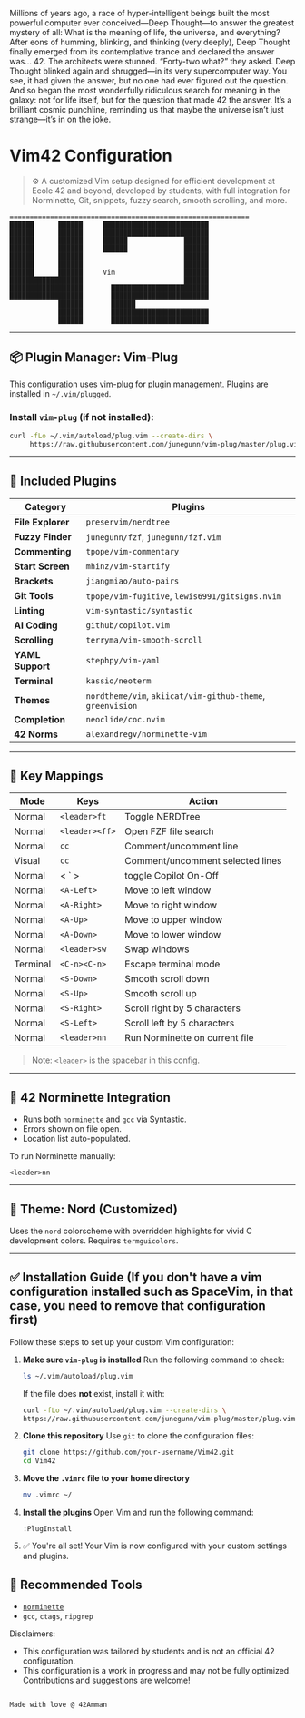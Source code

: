 
Millions of years ago, a race of hyper-intelligent beings built the most powerful computer ever conceived—Deep Thought—to answer the greatest mystery of all: What is the meaning of life, the universe, and everything? After eons of humming, blinking, and thinking (very deeply), Deep Thought finally emerged from its contemplative trance and declared the answer was… 42. The architects were stunned. “Forty-two what?” they asked. Deep Thought blinked again and shrugged—in its very supercomputer way. You see, it had given the answer, but no one had ever figured out the question. And so began the most wonderfully ridiculous search for meaning in the galaxy: not for life itself, but for the question that made 42 the answer. It’s a brilliant cosmic punchline, reminding us that maybe the universe isn’t just strange—it’s in on the joke.

# Vim42 Configuration

> ⚙️  A customized Vim setup designed for efficient development at Ecole 42 and beyond, developed by students, with full integration for Norminette, Git, snippets, fuzzy search, smooth scrolling, and more.

```
===========================================================
██████      ██████     ██████████████████████████
██████      ██████     ██████████████████████████
██████      ██████     ██████              ██████
██████      ██████     ██████              ██████
██████      ██████                         ██████
██████      ██████                         ██████
██████      ██████     Vim                 ██████
██████████████████                         ██████
██████████████████       ████████████████████████
██████████████████       ████████████████████████
            ██████       ██████
            ██████       ████████████████████████
            ██████       ████████████████████████
```

---

## 📦 Plugin Manager: Vim-Plug

This configuration uses [vim-plug](https://github.com/junegunn/vim-plug) for plugin management. Plugins are installed in `~/.vim/plugged`.

### Install `vim-plug` (if not installed):
```bash
curl -fLo ~/.vim/autoload/plug.vim --create-dirs \
     https://raw.githubusercontent.com/junegunn/vim-plug/master/plug.vim
```

---

## 🔌 Included Plugins

| Category          | Plugins |
|-------------------|---------|
| **File Explorer** | `preservim/nerdtree` |
| **Fuzzy Finder**  | `junegunn/fzf`, `junegunn/fzf.vim` |
| **Commenting**    | `tpope/vim-commentary` |
| **Start Screen**  | `mhinz/vim-startify` |
| **Brackets**      | `jiangmiao/auto-pairs` |
| **Git Tools**     | `tpope/vim-fugitive`, `lewis6991/gitsigns.nvim` |
| **Linting**       | `vim-syntastic/syntastic` |
| **AI Coding**     | `github/copilot.vim` |
| **Scrolling**     | `terryma/vim-smooth-scroll` |
| **YAML Support**  | `stephpy/vim-yaml` |
| **Terminal**      | `kassio/neoterm` |
| **Themes**        | `nordtheme/vim`, `akiicat/vim-github-theme`, `greenvision` |
| **Completion**    | `neoclide/coc.nvim` |
| **42 Norms**      | `alexandregv/norminette-vim` |

---

## 🧠 Key Mappings

| Mode | Keys                  | Action                                      |
|------|------------------------|---------------------------------------------|
| Normal | `<leader>ft`         | Toggle NERDTree                             |
| Normal | `<leader><ff>`        | Open FZF file search                        |
| Normal | `cc`                 | Comment/uncomment line                      |
| Visual | `cc`                | Comment/uncomment selected lines            |
| Normal | < ` >                | toggle Copilot On-Off                       |
| Normal | `<A-Left>`           | Move to left window                         |
| Normal | `<A-Right>`          | Move to right window                        |
| Normal | `<A-Up>`             | Move to upper window                        |
| Normal | `<A-Down>`           | Move to lower window                        |
| Normal | `<leader>sw`         | Swap windows                                |
| Terminal | `<C-n><C-n>`       | Escape terminal mode                        |
| Normal | `<S-Down>`           | Smooth scroll down                          |
| Normal | `<S-Up>`             | Smooth scroll up                            |
| Normal | `<S-Right>`          | Scroll right by 5 characters                |
| Normal | `<S-Left>`           | Scroll left by 5 characters                 |
| Normal | `<leader>nn`         | Run Norminette on current file              |

> Note: `<leader>` is the spacebar in this config.

---

## 🧪 42 Norminette Integration

- Runs both `norminette` and `gcc` via Syntastic.
- Errors shown on file open.
- Location list auto-populated.

To run Norminette manually:
```vim
<leader>nn
```

---

## 🎨 Theme: Nord (Customized)

Uses the `nord` colorscheme with overridden highlights for vivid C development colors. Requires `termguicolors`.

---

## ✅ Installation Guide (If you don't have a vim configuration installed such as SpaceVim, in that case, you need to remove that configuration first)

Follow these steps to set up your custom Vim configuration:

1. **Make sure `vim-plug` is installed**
   Run the following command to check:

   ```bash
   ls ~/.vim/autoload/plug.vim
   ```

   If the file does **not** exist, install it with:

   ```bash
   curl -fLo ~/.vim/autoload/plug.vim --create-dirs \
   https://raw.githubusercontent.com/junegunn/vim-plug/master/plug.vim
   ```

2. **Clone this repository**
   Use `git` to clone the configuration files:

   ```bash
   git clone https://github.com/your-username/Vim42.git
   cd Vim42
   ```

3. **Move the `.vimrc` file to your home directory**

   ```bash
   mv .vimrc ~/
   ```

4. **Install the plugins**
   Open Vim and run the following command:

   ```vim
   :PlugInstall
   ```

5. ✅ You're all set!
   Your Vim is now configured with your custom settings and plugins.


## 🧰 Recommended Tools

- [`norminette`](https://github.com/42School/norminette)
- `gcc`, `ctags`, `ripgrep`

Disclaimers:
- This configuration was tailored by students and is not an official 42 configuration.
- This configuration is a work in progress and may not be fully optimized. Contributions and suggestions are welcome!
```

Made with love @ 42Amman
